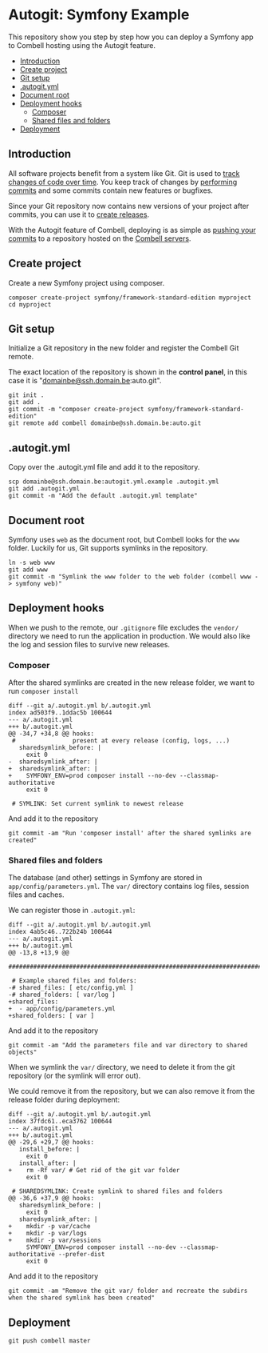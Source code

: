 # Autogit: Symfony Example

This repository show you step by step how you can deploy a Symfony app to Combell
hosting using the Autogit feature.

* [Introduction](#introduction)
* [Create project](#create-project)
* [Git setup](#git-setup)
* [.autogit.yml](#autogityml)
* [Document root](#document-root)
* [Deployment hooks](#deployment-hooks)
  * [Composer](#composer)
  * [Shared files and folders](#shared-files-and-folders)
* [Deployment](#deployment)

## Introduction

All software projects benefit from a system like Git. Git is used to
 [track changes of code over time](https://git-scm.com/book/en/v2/Getting-Started-About-Version-Control).
You keep track of changes by [performing commits](https://git-scm.com/book/en/v2/Git-Basics-Recording-Changes-to-the-Repository)
 and some commits contain new features or bugfixes.

Since your Git repository now contains new versions of your project after commits, you can use it to
 [create releases](https://git-scm.com/book/en/v2/Git-Basics-Tagging).

With the Autogit feature of Combell, deploying is as simple as [pushing your commits](https://git-scm.com/book/en/v2/Git-Basics-Working-with-Remotes)
 to a repository hosted on the [Combell servers](https://www.combell.com/en/hosting/web-hosting).

## Create project

Create a new Symfony project using composer.

    composer create-project symfony/framework-standard-edition myproject
    cd myproject

## Git setup

Initialize a Git repository in the new folder and register the Combell Git remote.

The exact location of the repository is shown in the **control panel**, in this case it is
"domainbe@ssh.domain.be:auto.git".

    git init .
    git add .
    git commit -m "composer create-project symfony/framework-standard-edition"
    git remote add combell domainbe@ssh.domain.be:auto.git

## .autogit.yml

Copy over the .autogit.yml file and add it to the repository.

    scp domainbe@ssh.domain.be:autogit.yml.example .autogit.yml
    git add .autogit.yml
    git commit -m "Add the default .autogit.yml template"

## Document root

Symfony uses `web` as the document root, but Combell looks for the `www` folder.
Luckily for us, Git supports symlinks in the repository.
    
    ln -s web www
    git add www
    git commit -m "Symlink the www folder to the web folder (combell www -> symfony web)"

## Deployment hooks

When we push to the remote, our `.gitignore` file excludes the `vendor/` directory we need to run the application
in production. We would also like the log and session files to survive new releases.

### Composer

After the shared symlinks are created in the new release folder, we want to run `composer install`

    diff --git a/.autogit.yml b/.autogit.yml
    index ad503f9..1ddac5b 100644
    --- a/.autogit.yml
    +++ b/.autogit.yml
    @@ -34,7 +34,8 @@ hooks:
     #                present at every release (config, logs, ...)
       sharedsymlink_before: |
         exit 0
    -  sharedsymlink_after: | 
    +  sharedsymlink_after: |
    +    SYMFONY_ENV=prod composer install --no-dev --classmap-authoritative
         exit 0
     
     # SYMLINK: Set current symlink to newest release

And add it to the repository

    git commit -am "Run 'composer install' after the shared symlinks are created"

### Shared files and folders

The database (and other) settings in Symfony are stored in `app/config/parameters.yml`. The `var/` directory contains
log files, session files and caches.

We can register those in `.autogit.yml`:

    diff --git a/.autogit.yml b/.autogit.yml
    index 4ab5c46..722b24b 100644
    --- a/.autogit.yml
    +++ b/.autogit.yml
    @@ -13,8 +13,9 @@
     #######################################################################################
     
     # Example shared files and folders:
    -# shared_files: [ etc/config.yml ]
    -# shared_folders: [ var/log ]
    +shared_files:
    +  - app/config/parameters.yml
    +shared_folders: [ var ]

And add it to the repository

    git commit -am "Add the parameters file and var directory to shared objects"

When we symlink the `var/` directory, we need to delete it from the git repository (or the symlink will error out).

We could remove it from the repository, but we can also remove it from the release folder during deployment:

    diff --git a/.autogit.yml b/.autogit.yml
    index 37fdc61..eca3762 100644
    --- a/.autogit.yml
    +++ b/.autogit.yml
    @@ -29,6 +29,7 @@ hooks:
       install_before: |
         exit 0
       install_after: |
    +    rm -Rf var/ # Get rid of the git var folder
         exit 0
     
     # SHAREDSYMLINK: Create symlink to shared files and folders
    @@ -36,6 +37,9 @@ hooks:
       sharedsymlink_before: |
         exit 0
       sharedsymlink_after: |
    +    mkdir -p var/cache
    +    mkdir -p var/logs
    +    mkdir -p var/sessions
         SYMFONY_ENV=prod composer install --no-dev --classmap-authoritative --prefer-dist
         exit 0

And add it to the repository

    git commit -am "Remove the git var/ folder and recreate the subdirs when the shared symlink has been created"

## Deployment

    git push combell master

